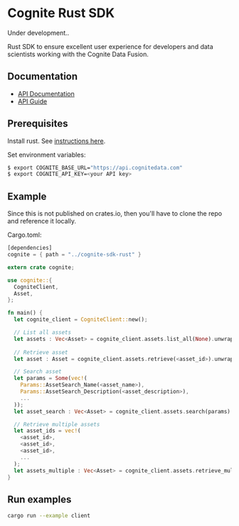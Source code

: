 Cognite Rust SDK
==========================

Under development.. 

Rust SDK to ensure excellent user experience for developers and data scientists working with the Cognite Data Fusion.

## Documentation
* [API Documentation](https://doc.cognitedata.com/)
* [API Guide](https://doc.cognitedata.com/guides/api-guide.html)

## Prerequisites
 Install rust. See [instructions here](https://rustup.rs/).

Set environment variables:

```bash
$ export COGNITE_BASE_URL="https://api.cognitedata.com"
$ export COGNITE_API_KEY=<your API key>
```

## Example

Since this is not published on crates.io, then you'll have to clone the repo and reference it locally.

Cargo.toml:

```Rust
[dependencies]
cognite = { path = "../cognite-sdk-rust" }
```

```Rust
extern crate cognite;

use cognite::{
  CogniteClient,
  Asset,
};

fn main() {
  let cognite_client = CogniteClient::new();

  // List all assets
  let assets : Vec<Asset> = cognite_client.assets.list_all(None).unwrap();
  
  // Retrieve asset
  let asset : Asset = cognite_client.assets.retrieve(<asset_id>).unwrap();

  // Search asset
  let params = Some(vec!(
    Params::AssetSearch_Name(<asset_name>), 
    Params::AssetSearch_Description(<asset_description>),
    ...
  ));
  let asset_search : Vec<Asset> = cognite_client.assets.search(params).unwrap();

  // Retrieve multiple assets
  let asset_ids = vec!(
    <asset_id>, 
    <asset_id>, 
    <asset_id>,
    ...
  );
  let assets_multiple : Vec<Asset> = cognite_client.assets.retrieve_multiple(asset_ids).unwrap();
}
```

## Run examples

```bash
cargo run --example client
```